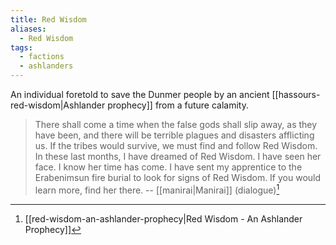 ```yaml
---
title: Red Wisdom
aliases:
  - Red Wisdom
tags:
  - factions
  - ashlanders
---
```

An individual foretold to save the Dunmer people by an ancient [[hassours-red-wisdom|Ashlander prophecy]] from a future calamity.

> There shall come a time when the false gods shall slip away, as they have been, and there will be terrible plagues and disasters afflicting us. If the tribes would survive, we must find and follow Red Wisdom. In these last months, I have dreamed of Red Wisdom. I have seen her face. I know her time has come. I have sent my apprentice to the Erabenimsun fire burial to look for signs of Red Wisdom. If you would learn more, find her there.
> -- [[manirai|Manirai]] (dialogue)[^1]

[^1]: [[red-wisdom-an-ashlander-prophecy|Red Wisdom - An Ashlander Prophecy]]